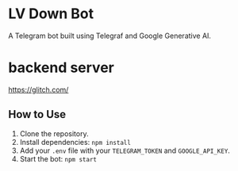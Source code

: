 # LV Down Bot
A Telegram bot built using Telegraf and Google Generative AI.
# backend server 
https://glitch.com/
## How to Use
1. Clone the repository.
2. Install dependencies: `npm install`
3. Add your `.env` file with your `TELEGRAM_TOKEN` and `GOOGLE_API_KEY`.
4. Start the bot: `npm start`
